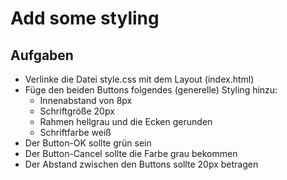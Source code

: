 # Add some styling

## Aufgaben
* Verlinke die Datei style.css mit dem Layout (index.html)
* Füge den beiden Buttons folgendes (generelle) Styling hinzu:
  * Innenabstand von 8px
  * Schriftgröße 20px
  * Rahmen hellgrau und die Ecken gerunden
  * Schriftfarbe weiß
* Der Button-OK sollte grün sein
* Der Button-Cancel sollte die Farbe grau bekommen
* Der Abstand zwischen den Buttons sollte 20px betragen
